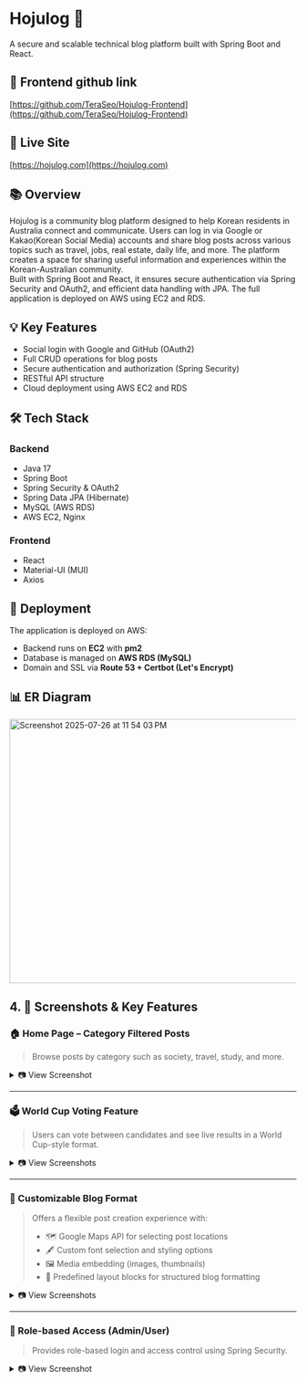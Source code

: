 # Hojulog 📝  
A secure and scalable technical blog platform built with Spring Boot and React.

## 🔗 Frontend github link
[https://github.com/TeraSeo/Hojulog-Frontend](https://github.com/TeraSeo/Hojulog-Frontend)

## 🔗 Live Site  
[https://hojulog.com](https://hojulog.com)

## 📚 Overview  
Hojulog is a community blog platform designed to help Korean residents in Australia connect and communicate. Users can log in via Google or Kakao(Korean Social Media) accounts and share blog posts across various topics such as travel, jobs, real estate, daily life, and more. The platform creates a space for sharing useful information and experiences within the Korean-Australian community.  
Built with Spring Boot and React, it ensures secure authentication via Spring Security and OAuth2, and efficient data handling with JPA. The full application is deployed on AWS using EC2 and RDS.

## 💡 Key Features  
- Social login with Google and GitHub (OAuth2)
- Full CRUD operations for blog posts
- Secure authentication and authorization (Spring Security)
- RESTful API structure
- Cloud deployment using AWS EC2 and RDS

## 🛠️ Tech Stack  

### Backend  
- Java 17  
- Spring Boot  
- Spring Security & OAuth2  
- Spring Data JPA (Hibernate)  
- MySQL (AWS RDS)  
- AWS EC2, Nginx  

### Frontend  
- React  
- Material-UI (MUI)  
- Axios  

## 🚀 Deployment  
The application is deployed on AWS:  
- Backend runs on **EC2** with **pm2**
- Database is managed on **AWS RDS (MySQL)**  
- Domain and SSL via **Route 53 + Certbot (Let's Encrypt)**

## 📊 ER Diagram
<img width="948" height="463" alt="Screenshot 2025-07-26 at 11 54 03 PM" src="https://github.com/user-attachments/assets/bf4ae560-cb7d-4036-972c-14393150450f" />

## 4. 📸 Screenshots & Key Features

### 🏠 Home Page – Category Filtered Posts
> Browse posts by category such as society, travel, study, and more.

<details>
  <summary>📷 View Screenshot</summary>
  
  <img width="1512" height="759" alt="Home Screenshot" src="https://github.com/user-attachments/assets/281c7f75-0434-4f5c-8a5b-bf660105fa9e" />
</details>

---

### 🗳 World Cup Voting Feature
> Users can vote between candidates and see live results in a World Cup-style format.

<details>
  <summary>📷 View Screenshots</summary>
  
  <img width="1512" height="757" alt="Voting 1" src="https://github.com/user-attachments/assets/b110fdbe-9e71-42a8-a2f1-9316dfe6d039" />
  <img width="1512" height="750" alt="Voting 2" src="https://github.com/user-attachments/assets/82f809df-d5c1-4c67-9a4e-c7643a7a5604" />
</details>

---

### 🧩 Customizable Blog Format
> Offers a flexible post creation experience with:
> - 🗺 Google Maps API for selecting post locations  
> - 🖋 Custom font selection and styling options  
> - 🖼 Media embedding (images, thumbnails)  
> - 🧱 Predefined layout blocks for structured blog formatting  

<details>
  <summary>📷 View Screenshots</summary>
  
  <img width="1505" height="756" alt="Editor 1" src="https://github.com/user-attachments/assets/3b889a02-7d8d-4a05-b32d-4df67757f11c" />
  <img width="1506" height="758" alt="Editor 2" src="https://github.com/user-attachments/assets/ab527b31-8da9-445d-8fda-47a5e7b121f4" />
  <img width="1412" height="746" alt="Editor 3" src="https://github.com/user-attachments/assets/7e52257c-c288-4d7b-818a-6e25bb1b5684" />
  <img width="1238" height="738" alt="Editor 4" src="https://github.com/user-attachments/assets/f5048081-dd8c-4dd9-9dcb-375b6a718912" />
</details>

---

### 🔐 Role-based Access (Admin/User)
> Provides role-based login and access control using Spring Security.

<details>
  <summary>📷 View Screenshot</summary>

  <img width="1509" height="754" alt="Login Screenshot" src="https://github.com/user-attachments/assets/4bc15cb4-d52f-4edf-918c-22a03d7924ce" />
</details>
